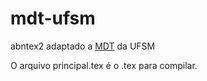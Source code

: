 # mdt-ufsm
abntex2 adaptado a [MDT](https://repositorio.ufsm.br/bitstream/handle/1/24203/Manual%20de%20Disserta%c3%a7%c3%b5es%20e%20Teses_MDT_2021.pdf?sequence=4&isAllowed=y) da UFSM

O arquivo principal.tex é o .tex para compilar.

